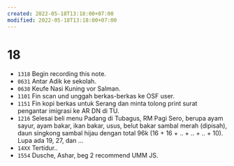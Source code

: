 ```yaml
---
created: 2022-05-18T13:18:00+07:00
modified: 2022-05-18T13:18:00+07:00
---
```

# 18

+ `1318` Begin recording this note.
+ `0631` Antar Adik ke sekolah.
+ `0638` Keufe Nasi Kuning vor Salman.
+ `1101` Fin scan und unggah berkas-berkas ke OSF user.
+ `1151` Fin kopi berkas untuk Serang dan minta tolong print surat pengantar imigrasi ke AR DN di TU.
+ `1216` Selesai beli menu Padang di Tubagus, RM Pagi Sero, berupa ayam sayur, ayam bakar, ikan bakar, usus, belut bakar sambal merah (dipisah), daun singkong sambal hijau dengan total 96k (16 + 16 + .. + .. + .. + 10). Lupa ada 19, 27, dan ...
+ `14XX` Tertidur..
+ `1554` Dusche, Ashar, beg 2 recommend UMM JS. 